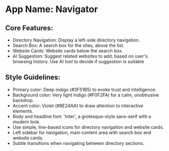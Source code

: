 # **App Name**: Navigator

## Core Features:

- Directory Navigation: Display a left-side directory navigation.
- Search Box: A search box for the sites, above the list.
- Website Cards: Website cards below the search box.
- AI Suggestion: Suggest related websites to add, based on user's browsing history. Use AI tool to decide if suggestion is suitable

## Style Guidelines:

- Primary color: Deep indigo (#3F51B5) to evoke trust and intelligence.
- Background color: Very light indigo (#F0F2FA) for a calm, unobtrusive backdrop.
- Accent color: Violet (#8E24AA) to draw attention to interactive elements.
- Body and headline font: 'Inter', a grotesque-style sans-serif with a modern look.
- Use simple, line-based icons for directory navigation and website cards.
- Left sidebar for navigation, main content area with search box and website cards.
- Subtle transitions when navigating between directory sections.